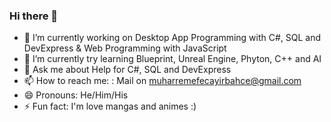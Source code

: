 ### Hi there 👋

- 🔭 I’m currently working on Desktop App Programming with C#, SQL and DevExpress & Web Programming with JavaScript
- 🌱 I’m currently try learning Blueprint, Unreal Engine, Phyton, C++ and AI
- 💬 Ask me about Help for C#, SQL and DevExpress
- 📫 How to reach me: : Mail on muharremefecayirbahce@gmail.com
- 😄 Pronouns: He/Him/His
- ⚡ Fun fact: I'm love mangas and animes :)
